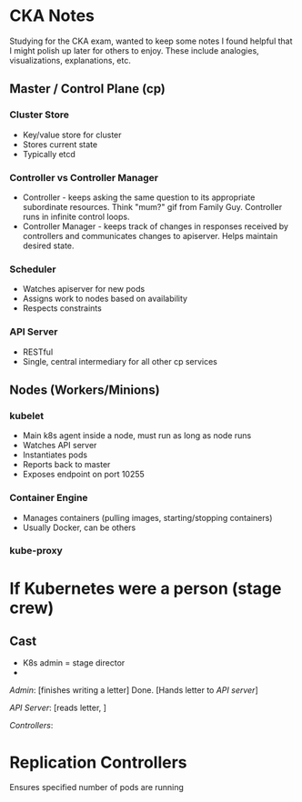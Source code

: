 # CKA Notes

Studying for the CKA exam, wanted to keep some notes I found helpful that I
might polish up later for others to enjoy. These include analogies,
visualizations, explanations, etc.

## Master / Control Plane (cp)

### Cluster Store

* Key/value store for cluster
* Stores current state
* Typically etcd

### Controller vs Controller Manager

* Controller - keeps asking the same question to its appropriate subordinate
resources. Think "mum?" gif from Family Guy. Controller runs in infinite
control loops.
* Controller Manager - keeps track of changes in responses received by
controllers and communicates changes to apiserver. Helps maintain desired
state.

### Scheduler

* Watches apiserver for new pods
* Assigns work to nodes based on availability
* Respects constraints

### API Server

* RESTful
* Single, central intermediary for all other cp services

## Nodes (Workers/Minions)

### kubelet

* Main k8s agent inside a node, must run as long as node runs
* Watches API server
* Instantiates pods
* Reports back to master
* Exposes endpoint on port 10255

### Container Engine

* Manages containers (pulling images, starting/stopping containers)
* Usually Docker, can be others

### kube-proxy



# If Kubernetes were a person (stage crew)

Cast
----

* K8s admin = stage director
* 


_Admin_: [finishes writing a letter] Done. [Hands letter to _API server_]

_API Server_: [reads letter, ]

_Controllers_: 



# Replication Controllers

Ensures specified number of pods are running

